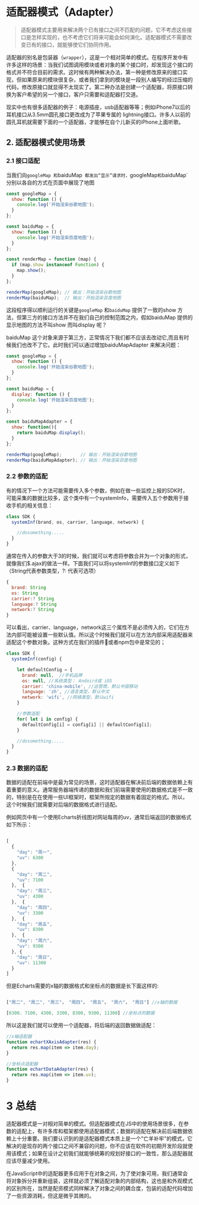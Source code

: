 # 适配器模式（Adapter）

> 适配器模式主要用来解决两个已有接口之间不匹配的问题，它不考虑这些接口是怎样实现的，也不考虑它们将来可能会如何演化。适配器模式不需要改变已有的接口，就能够使它们协同作用。

适配器的别名是包装器（`wrapper`），这是一个相对简单的模式。在程序开发中有许多这样的场景：当我们试图调用模块或者对象的某个接口时，却发现这个接口的格式并不符合目前的需求。这时候有两种解决办法，第一种是修改原来的接口实现，但如果原来的模块很复杂，或者我们拿到的模块是一段别人编写的经过压缩的代码，修改原接口就显得不太现实了。第二种办法是创建一个适配器，将原接口转换为客户希望的另一个接口，客户只需要和适配器打交道。

现实中也有很多适配器的例子：电源插座，usb适配器等等；例如iPhone7以后的耳机接口从3.5mm圆孔接口更改成为了苹果专属的 lightning接口。许多人以前的圆孔耳机就需要下面的一个适配器，才能够在自个儿新买的iPhone上面听歌。


## 2. 适配器模式使用场景

### 2.1 接口适配

当我们向`googleMap 和`baiduMap` 都发出“显示”请求时，`googleMap`和`baiduMap` 分别以各自的方式在页面中展现了地图
```javascript
const googleMap = {
  show: function () {
    console.log('开始渲染谷歌地图');
  }
};

const baiduMap = {
  show: function () {
    console.log('开始渲染百度地图');
  }
};

const renderMap = function (map) {
  if (map.show instanceof Function) {
    map.show();
  }
};

renderMap(googleMap); // 输出：开始渲染谷歌地图
renderMap(baiduMap);  // 输出：开始渲染百度地图
```
这段程序得以顺利运行的关键是`googleMap` 和`baiduMap` 提供了一致的show 方法，但第三方的接口方法并不在我们自己的控制范围之内，假如baiduMap 提供的显示地图的方法不叫show 而叫display 呢？

baiduMap 这个对象来源于第三方，正常情况下我们都不应该去改动它,而且有时候我们也改不了它。此时我们可以通过增加baiduMapAdapter 来解决问题：

```javascript
const googleMap = {
  show: function () {
    console.log('开始渲染谷歌地图');
  }
};

const baiduMap = {
  display: function () {
    console.log('开始渲染百度地图');
  }
};

const baiduMapAdapter = {
  show: function(){
    return baiduMap.display();
  }
};

renderMap(googleMap);       // 输出：开始渲染谷歌地图
renderMap(baiduMapAdapter); // 输出：开始渲染百度地图
```

### 2.2 参数的适配

有的情况下一个方法可能需要传入多个参数，例如在做一些监控上报的SDK时，可能采集的数据比较多，这个类中有一个systemInfo，需要传入五个参数用于接收手机的相关信息：

```javascript
class SDK {
  systemInf(brand, os, carrier, language, network) {

    //dosomething.....
  }
}
```

通常在传入的参数大于3的时候，我们就可以考虑将参数合并为一个对象的形式，就像我们$.ajax的做法一样。下面我们可以将systemInf的参数接口定义如下（String代表参数类型，?: 代表可选项）

```javascript
{
  brand: String
  os: String
  carrier:? String
  language:? String
  network:? String
}
```

可以看出，carrier、language，network这三个属性不是必须传入的，它们在方法内部可能被设置一些默认值。所以这个时候我们就可以在方法内部采用适配器来适配这个参数对象。这种方式在我们的插件或者npm包中是常见的；
```javascript
class SDK {
  systemInf(config) {

    let defaultConfig = {
      brand: null,  //手机品牌
      os: null, //系统类型： Andoird或 iOS
      carrier: 'china-mobile', //运营商，默认中国移动
      language: 'zh', //语言类型，默认中文
      network: 'wifi', //网络类型，默认wifi
    }

    //参数适配
    for( let i in config) {
      defaultConfig[i] = config[i] || defaultConfig[i];
    }

    //dosomething.....
  }
}
```

### 2.3 数据的适配
数据的适配在前端中是最为常见的场景，这时适配器在解决前后端的数据依赖上有着重要的意义。通常服务器端传递的数据和我们前端需要使用的数据格式是不一致的，特别是在在使用一些UI框架时，框架所规定的数据有着固定的格式。所以，这个时候我们就需要对后端的数据格式进行适配。

例如网页中有一个使用Echarts折线图对网站每周的uv，通常后端返回的数据格式如下所示：
```javascript

[
  {
    "day": "周一",
    "uv": 6300
  },
  {
    "day": "周二",
    "uv": 7100
  },  {
    "day": "周三",
    "uv": 4300
  },  {
    "day": "周四",
    "uv": 3300
  },  {
    "day": "周五",
    "uv": 8300
  },  {
    "day": "周六",
    "uv": 9300
  }, {
    "day": "周日",
    "uv": 11300
  }
]
```
但是Echarts需要的x轴的数据格式和坐标点的数据是长下面这样的:
```javascript

["周二", "周二", "周三"， "周四"， "周五"， "周六"， "周日"] //x轴的数据

[6300. 7100, 4300, 3300, 8300, 9300, 11300] //坐标点的数据
```
所以这是我们就可以使用一个适配器，将后端的返回数据做适配：

```javascript
//x轴适配器
function echartXAxisAdapter(res) {
  return res.map(item => item.day);
}

//坐标点适配器
function echartDataAdapter(res) {
  return res.map(item => item.uv);
}
```

# 3 总结

适配器模式是一对相对简单的模式。但适配器模式在JS中的使用场景很多，在参数的适配上，有许多库和框架都使用适配器模式；数据的适配在解决前后端数据依赖上十分重要。我们要认识到的是适配器模式本质上是一个"亡羊补牢"的模式，它解决的是现存的两个接口之间不兼容的问题，你不应该在软件的初期开发阶段就使用该模式；如果在设计之初我们就能够统筹的规划好接口的一致性，那么适配器就应该尽量减少使用。

在JavaScript中的适配器更多应用于在对象之间，为了使对象可用，我们通常会将对象拆分并重新组装，这样就必须了解适配对象的内部结构，这也是和外观模式的区别所在，当然是配资模式同样解决了对象之间的耦合度，包装的适配代码增加了一些资源消耗，但这是微乎其微的。

